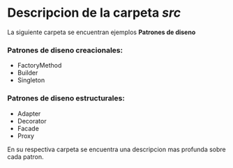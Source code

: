 # Descripcion de la carpeta _src_
La siguiente carpeta se encuentran ejemplos __Patrones de diseno__
### Patrones de diseno creacionales:
- FactoryMethod
- Builder
- Singleton
### Patrones de diseno estructurales:

* Adapter
* Decorator
* Facade
* Proxy

En su respectiva carpeta se encuentra una descripcion mas profunda sobre cada patron.
